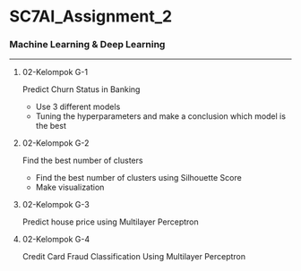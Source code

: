 <h1><strong>SC7AI_Assignment_2</strong></h1>
<h3>Machine Learning & Deep Learning</h3>
<hr>
<ol>
  <li>02-Kelompok G-1</li>
  <p>Predict Churn Status in Banking
    <ul>
      <li>Use 3 different models</li>
      <li>Tuning the hyperparameters and make a conclusion which model is the best</li>
    </ul>
  </p>
  <li>02-Kelompok G-2</li>
  <p>
    Find the best number of clusters
    <ul>
      <li>Find the best number of clusters using Silhouette Score</li>
      <li>Make visualization</li>
    </ul>
  </p>
  <li>02-Kelompok G-3</li>
  <p>Predict house price using Multilayer Perceptron</p>
  <li>02-Kelompok G-4</li>
  <p>Credit Card Fraud Classification Using Multilayer Perceptron</p>
</ol>
